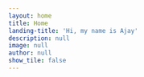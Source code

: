```yaml
---
layout: home
title: Home
landing-title: 'Hi, my name is Ajay'
description: null
image: null
author: null
show_tile: false
---
```



